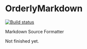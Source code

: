 
# OrderlyMarkdown
[![Build status](https://ci.appveyor.com/api/projects/status/ubiwrb990iqn4fjy)](https://ci.appveyor.com/project/alastairgould/orderlymarkdown)

Markdown Source Formatter

Not finished yet.
